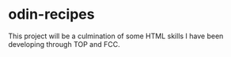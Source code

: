 # odin-recipes

This project will be a culmination of some HTML skills I have been developing through TOP and FCC.